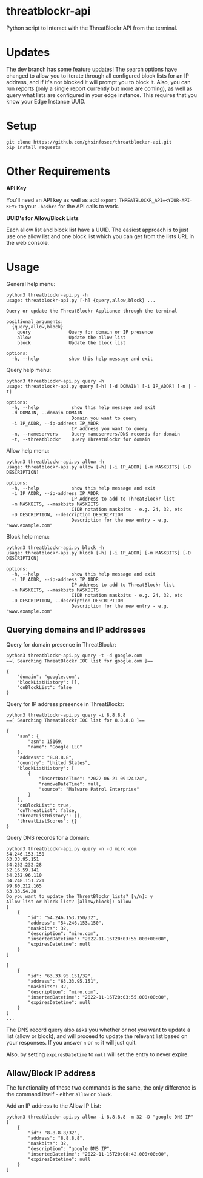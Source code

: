 # threatblockr-api

Python script to interact with the ThreatBlockr API from the terminal.

# Updates

The dev branch has some feature updates! The search options have changed to allow you to iterate through all configured block lists for an IP address, and if it's not blocked it will prompt you to block it.
Also, you can run reports (only a single report currently but more are coming), as well as query what lists are configured in your edge instance. This requires that you know your Edge Instance UUID.

# Setup

```
git clone https://github.com/ghsinfosec/threatblocker-api.git
pip install requests
```

# Other Requirements

**API Key**

You'll need an API key as well as add `export THREATBLOCKR_API=<YOUR-API-KEY>` to your `.bashrc` for the API calls to work.

**UUID's for Allow/Block Lists**

Each allow list and block list have a UUID. The easiest approach is to just use one allow list and one block list which you can get from the lists URL in the web console.

# Usage

General help menu:

```
python3 threatblockr-api.py -h
usage: threatblockr-api.py [-h] {query,allow,block} ...

Query or update the ThreatBlockr Appliance through the terminal

positional arguments:
  {query,allow,block}
    query              Query for domain or IP presence
    allow              Update the allow list
    block              Update the block list

options:
  -h, --help           show this help message and exit
```

Query help menu:

```
python3 threatblockr-api.py query -h
usage: threatblockr-api.py query [-h] [-d DOMAIN] [-i IP_ADDR] [-n | -t]

options:
  -h, --help            show this help message and exit
  -d DOMAIN, --domain DOMAIN
                        Domain you want to query
  -i IP_ADDR, --ip-address IP_ADDR
                        IP address you want to query
  -n, --nameservers     Query nameservers/DNS records for domain
  -t, --threatblockr    Query ThreatBlockr for domain
```

Allow help menu:

```
python3 threatblockr-api.py allow -h
usage: threatblockr-api.py allow [-h] [-i IP_ADDR] [-m MASKBITS] [-D DESCRIPTION]

options:
  -h, --help            show this help message and exit
  -i IP_ADDR, --ip-address IP_ADDR
                        IP Address to add to ThreatBlockr list
  -m MASKBITS, --maskbits MASKBITS
                        CIDR notation maskbits - e.g. 24, 32, etc
  -D DESCRIPTION, --description DESCRIPTION
                        Description for the new entry - e.g. "www.example.com"
```

Block help menu:

```
python3 threatblockr-api.py block -h
usage: threatblockr-api.py block [-h] [-i IP_ADDR] [-m MASKBITS] [-D DESCRIPTION]

options:
  -h, --help            show this help message and exit
  -i IP_ADDR, --ip-address IP_ADDR
                        IP Address to add to ThreatBlockr list
  -m MASKBITS, --maskbits MASKBITS
                        CIDR notation maskbits - e.g. 24, 32, etc
  -D DESCRIPTION, --description DESCRIPTION
                        Description for the new entry - e.g. "www.example.com"
```

## Querying domains and IP addresses

Query for domain presence in ThreatBlockr:

```
python3 threatblockr-api.py query -t -d google.com
==[ Searching ThreatBlockr IOC list for google.com ]==

{
    "domain": "google.com",
    "blockListHistory": [],
    "onBlockList": false
}
```

Query for IP address presence in ThreatBlockr:

```
python3 threatblockr-api.py query -i 8.8.8.8
==[ Searching ThreatBlockr IOC list for 8.8.8.8 ]==

{
    "asn": {
        "asn": 15169,
        "name": "Google LLC"
    },
    "address": "8.8.8.8",
    "country": "United States",
    "blockListHistory": [
        {
            "insertDateTime": "2022-06-21 09:24:24",
            "removeDateTime": null,
            "source": "Malware Patrol Enterprise"
        }
    ],
    "onBlockList": true,
    "onThreatList": false,
    "threatListHistory": [],
    "threatListScores": {}
}
```

Query DNS records for a domain:

```
python3 threatblockr-api.py query -n -d miro.com
54.246.153.150
63.33.95.151
34.252.232.28
52.16.59.141
34.252.96.110
34.248.151.221
99.80.212.165
63.33.54.20
Do you want to update the ThreatBlockr lists? [y/n]: y
Allow list or block list? [allow/block]: allow
[
    {
        "id": "54.246.153.150/32",
        "address": "54.246.153.150",
        "maskbits": 32,
        "description": "miro.com",
        "insertedDatetime": "2022-11-16T20:03:55.000+00:00",
        "expiresDatetime": null
    }
]

[
    {
        "id": "63.33.95.151/32",
        "address": "63.33.95.151",
        "maskbits": 32,
        "description": "miro.com",
        "insertedDatetime": "2022-11-16T20:03:55.000+00:00",
        "expiresDatetime": null
    }
]
...
```

The DNS record query also asks you whether or not you want to update a list (allow or block), and will proceed to update the relevant list based on your responses. If you answer `n` or `no` it will just quit.

Also, by setting `expiresDatetime` to `null` will set the entry to never expire.

## Allow/Block IP address

The functionality of these two commands is the same, the only difference is the command itself - either `allow` or `block`.

Add an IP address to the Allow IP List:

```
python3 threatblockr-api.py allow -i 8.8.8.8 -m 32 -D "google DNS IP"
[
    {
        "id": "8.8.8.8/32",
        "address": "8.8.8.8",
        "maskbits": 32,
        "description": "google DNS IP",
        "insertedDatetime": "2022-11-16T20:08:42.000+00:00",
        "expiresDatetime": null
    }
]
```
